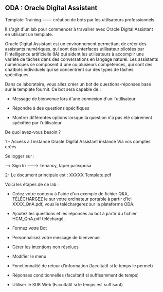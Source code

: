 ## ODA : Oracle Digital Assistant
 
Template Training ----- création de bots par les utilisateurs professionnels

Il s'agit d'un lab pour commencer à travailler avec Oracle Digital Assistant en utilisant un template.

Oracle Digital Assistant est un environnement permettant de créer des assistants numériques, qui sont des interfaces utilisateur pilotées par l'intelligence artificielle (IA) qui aident les utilisateurs à accomplir une variété de tâches dans des conversations en langage naturel. Les assistants numériques se composent d'une ou plusieurs compétences, qui sont des chatbots individuels qui se concentrent sur des types de tâches spécifiques.

Dans ce laboratoire, vous allez créer un bot de questions-réponses basé sur le template fournit. Ce bot sera capable de :

- Message de bienvenue lors d'une connexion d'un l'utilisateur 

- Répondre  à des questions spécifiques

- Montrer différentes options lorsque la question n'a pas été clairement spécifiée par l'utilisateur

De quoi avez-vous besoin ?

1 - Access a l instance  Oracle Digital Assistant instance
Via vos comptes crées

Se logger sur :

--> Sign In ---> Tenancy, taper palexposa 

2- Le document principale est : XXXXX Template.pdf

Voici les étapes de ce lab :
- Créez votre contenu à l'aide d'un exemple de fichier Q&A, TÉLÉCHARGEZ le sur votre ordinateur portable à partir d'ici XXXX_QnA.pdf, vous le téléchargerez sur la plateforme ODA.

- Ajoutez les questions et les réponses au bot à partir du fichier HCM_QnA.pdf téléchargé.

- Formez votre Bot

- Personnalisez votre message de bienvenue

- Gérer les intentions non résolues

- Modifier le menu

- Fonctionnalité de retour d'information (facultatif si le temps le permet)

- Réponses conditionnelles (facultatif si suffisamment de temps)

- Utiliser le SDK Web (Facultatif si le temps est suffisant)


